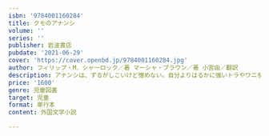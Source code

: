 ```yaml
---
isbn: '9784001160284'
title: クモのアナンシ
volume: ''
series: ''
publisher: 岩波書店
pubdate: '2021-06-29'
cover: 'https://cover.openbd.jp/9784001160284.jpg'
author: フィリップ・M．シャーロック／著 マーシャ・ブラウン／著 小宮由／翻訳
description: アナンシは、ずるがしこいけど憎めない。自分よりはるかに強いトラやワニを手玉にとったり、だましたり。
price: '1600'
genre: 児童図書
target: 児童
format: 単行本
content: 外国文学小説

---
```

